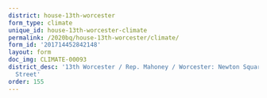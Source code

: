 ```yaml
---
district: house-13th-worcester
form_type: climate
unique_id: house-13th-worcester-climate
permalink: /2020bq/house-13th-worcester/climate/
form_id: '201714452842148'
layout: form
doc_img: CLIMATE-00093
district_desc: '13th Worcester / Rep. Mahoney / Worcester: Newton Square, Salisbury
  Street'
order: 155
---
```

